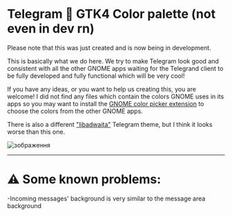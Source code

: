 # Telegram 🤝 GTK4 Color palette (not even in dev rn)

Please note that this was just created and is now being in development. 

This is basically what we do here. We try to make Telegram look good and consistent with all the other GNOME apps waiting for the Telegrand client to be fully developed and fully functional which will be very cool! 

If you have any ideas, or you want to help us creating this, you are welcome! I did not find any files which contain the colors GNOME uses in its apps so you may want to install the [GNOME color picker extension](https://extensions.gnome.org/extension/3396/color-picker/) to choose the colors from the other GNOME apps. 

There is also a different ["libadwaita"](https://t.me/addtheme/libadwaita) Telegram theme, but I think it looks worse than this one.

![зображення](https://user-images.githubusercontent.com/68148186/166427537-15b8ac16-23a0-494a-87f6-c893911481a2.png)


---

# ⚠️ Some known problems:
-Incoming messages' background is very similar to the message area background

